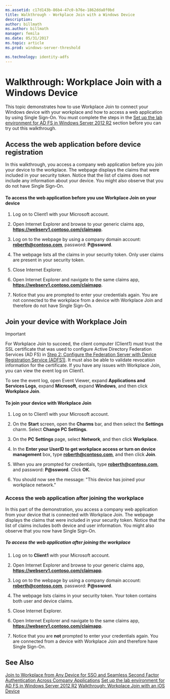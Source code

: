 ```yaml
---
ms.assetid: c17d143b-86b4-47c0-b76e-1862dda8f0bd
title: Walkthrough - Workplace Join with a Windows Device
description:
author: billmath
ms.author: billmath
manager: femila
ms.date: 05/31/2017
ms.topic: article
ms.prod: windows-server-threshold

ms.technology: identity-adfs
---
```


# Walkthrough: Workplace Join with a Windows Device

This topic demonstrates how to use Workplace Join to connect your Windows device with your workplace and how to access a web application by using Single Sign-On. You must complete the steps in the [Set up the lab environment for AD FS in Windows Server 2012 R2](../deployment/Set-up-the-lab-environment-for-AD-FS-in-Windows-Server-2012-R2.md) section before you can try out this walkthrough.

## Access the web application before device registration
In this walkthrough, you access a company web application before you join your device to the workplace. The webpage displays the claims that were included in your security token. Notice that the list of claims does not include any information about your device. You might also observe that you do not have Single Sign-On.

#### To access the web application before you use Workplace Join on your device

1.  Log on to Client1 with your Microsoft account.

2.  Open Internet Explorer and browse to your generic claims app, **https://webserv1.contoso.com/claimapp**.

3.  Log on to the webpage by using a company domain account: **roberth@contoso.com**, password: **P@ssword**.

4.  The webpage lists all the claims in your security token. Only user claims are present in your security token.

5.  Close Internet Explorer.

6.  Open Internet Explorer and navigate to the same claims app, **https://webserv1.contoso.com/claimapp**.

7.  Notice that you are prompted to enter your credentials again. You are not connected to the workplace from a device with Workplace Join and therefore do not have Single Sign-On.

## Join your device with Workplace Join

> [!IMPORTANT]
> For Workplace Join to succeed, the client computer (Client1) must trust the SSL certificate that was used to configure Active Directory Federation Services (AD FS) in [Step 2: Configure the Federation Server with Device Registration Service (ADFS1)](../deployment/Set-up-the-lab-environment-for-AD-FS-in-Windows-Server-2012-R2.md#BKMK_4). It must also be able to validate revocation information for the certificate. If you have any issues with Workplace Join, you can view the event log on Client1.
> 
> To see the event log, open Event Viewer, expand **Applications and Services Logs**, expand **Microsoft**, expand **Windows**, and then click **Workplace Join**.

#### To join your device with Workplace Join

1.  Log on to Client1 with your Microsoft account.

2.  On the **Start** screen, open the **Charms** bar, and then select the **Settings** charm. Select **Change PC Settings**.

3.  On the **PC Settings** page, select **Network**, and then click **Workplace**.

4.  In the **Enter your UserID to get workplace access or turn on device management** box, type **roberth@contoso.com**, and then click **Join**.

5.  When you are prompted for credentials, type **roberth@contoso.com**, and password: **P@ssword**. Click **OK**.

6.  You should now see the message: "This device has joined your workplace network."

### Access the web application after joining the workplace
In this part of the demonstration, you access a company web application from your device that is connected with Workplace Join. The webpage displays the claims that were included in your security token. Notice that the list of claims includes both device and user information. You might also observe that you now have Single Sign-On.

##### To access the web application after joining the workplace

1.  Log on to **Client1** with your Microsoft account.

2.  Open Internet Explorer and browse to your generic claims app, **https://webserv1.contoso.com/claimapp**.

3.  Log on to the webpage by using a company domain account: **roberth@contoso.com**, password: **P@ssword**.

4.  The webpage lists claims in your security token. Your token contains both user and device claims.

5.  Close Internet Explorer.

6.  Open Internet Explorer and navigate to the same claims app, **https://webserv1.contoso.com/claimapp**.

7.  Notice that you are **not** prompted to enter your credentials again. You are connected from a device with Workplace Join and therefore have Single Sign-On.

## See Also
[Join to Workplace from Any Device for SSO and Seamless Second Factor Authentication Across Company Applications](Join-to-Workplace-from-Any-Device-for-SSO-and-Seamless-Second-Factor-Authentication-Across-Company-Applications.md)
[Set up the lab environment for AD FS in Windows Server 2012 R2](../deployment/Set-up-the-lab-environment-for-AD-FS-in-Windows-Server-2012-R2.md)
[Walkthrough: Workplace Join with an iOS Device](Walkthrough--Workplace-Join-with-an-iOS-Device.md)



